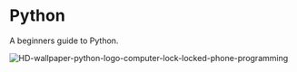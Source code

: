 # Python

 A beginners guide to Python. 

![HD-wallpaper-python-logo-computer-lock-locked-phone-programming](https://user-images.githubusercontent.com/52173060/155674080-8df245ce-eff5-4642-94dc-d1ca751d9e9a.jpg)
